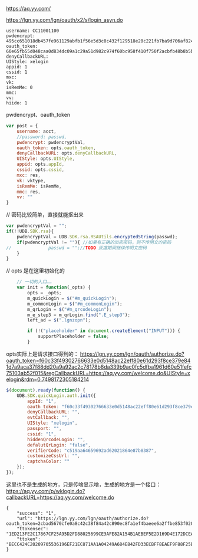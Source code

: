 



https://aq.yy.com/



https://lgn.yy.com/lgn/oauth/x2/s/login_asyn.do
```text
username: CC11001100
pwdencrypt: 495cc651018db457fe961129abfb1f56e5d3c0c432f129518e20c221fb7ba9d706af824713caf9f5eb6f909e66344ca6d90a5f9d2b2b81fc3d51b6383b849289531459a5a2925341fe1d0a7c09cd0aca8ac6f8723dde3e6cead69d46616f54c0357944c64b48355f591ffbb0c9f58f9c59227af8b9a3b9394c5f8f10de528364
oauth_token: 60e65fb55d048caa0d834dc09a1c29a51d982c974f60bc958f410f750f2acbfb48b8b5b204188062068dcb449e8dc880f38128fc672b86f2a419c0eb7e0b5bb9
denyCallbackURL: 
UIStyle: xelogin
appid: 1
cssid: 1
mxc: 
vk: 
isRemMe: 0
mmc: 
vv: 
hiido: 1
```

pwdencrypt、oauth_token


```js
var post = {
    username: acct,
    //password: passwd,
    pwdencrypt: pwdencryptVal,
    oauth_token: opts.oauth_token,
    denyCallbackURL: opts.denyCallbackURL,
    UIStyle: opts.UIStyle,
    appid: opts.appId,
    cssid: opts.cssid,
    mxc: res,
    vk: vktype,
    isRemMe: isRemMe,
    mmc: res,
    vv: ""
}
```

// 密码比较简单，直接就能抠出来 
```js
var pwdencryptVal = "";
if(!!UDB.SDK.rsa){
    pwdencryptVal = UDB.SDK.rsa.RSAUtils.encryptedString(passwd);
    if(pwdencryptVal != ""){ //如果有正确的加密密码，则不传明文的密码
//				passwd = "";//TODO 灰度期间继续传明文密码
    }
}
```

// opts 是在这里初始化的
```js
	// 一切的入口……
	var init = function(_opts) {
		opts = _opts;
		m_quickLogin = $("#m_quickLogin");
		m_commonLogin = $("#m_commonLogin");
		m_qrLogin = $("#m_qrcodeLogin");
		m_e_step3 = m_qrLogin.find(".E_step3");
		left_ad = $(".lgnzopn");

		if (!("placeholder" in document.createElement("INPUT"))) {
			supportPlaceholder = false;
		}
```

opts实际上是请求接口得到的： 
https://lgn.yy.com/lgn/oauth/authorize.do?oauth_token=f60c33f49302766633e0d5148ac22eff80e61d293f8ce379e841d7a9aca37f88dd20a9a92ac2c78178b8da339b9ac0fc5dfba1961d60e51fefc75103ab52f015&regCallbackURL=https://aq.yy.com/welcome.do&UIStyle=xelogin&rdm=0.7498172305184214
```js
$(document).ready(function() {
	UDB.SDK.quickLogin.auth.init({
		appId: "1",
		oauth_token: "f60c33f49302766633e0d5148ac22eff80e61d293f8ce379e841d7a9aca37f88dd20a9a92ac2c78178b8da339b9ac0fc5dfba1961d60e51fefc75103ab52f015",
		denyCallbackURL: "",
		evtCallback: "",
		UIStyle: "xelogin",
		passport: "",
		cssid: "1",
		hiddenQrcodeLogin: "",
		defalutQrLogin: "false",
		verifierCode: "c519aa64659692ad62021864e87b8387",
		customizeCssUrl: "",
		captchaColor: ""
	});
});
```
这里也不是生成的地方，只是传啥显示啥，生成的地方是一个接口：
https://aq.yy.com/p/wklogin.do?callbackURL=https://aq.yy.com/welcome.do
```text
{
    "success": "1",
    "url": "https://lgn.yy.com/lgn/oauth/authorize.do?oauth_token=2cbad5670cfe0a8c42c38f84a42c890ec8fa1ef4baeee6a2ffbe853f02876746a91e978809b78a7a7a97ad7637d43b628e5f302440c538290f50a963c7459fb7",
    "ttokensec": "1ED213FE2C17867CF25A95D2FD88025699CE3AFE82A154B1AEBEF5E2D169D4E172DCEA6E219EA8E349802C08A0A2ACA4",
    "ttoken": "BECC424C20209705536196EF21EC871AA1A04249A684E842FD33ECBFF8EAEF9F88F25E2BA50A5742AF995D94ED35A8BB346B0D16163E7029D046E58D665A8494E60EF112737ADAACAB4B298C0D5C466B93FCA5C2D2CF7810C81153AE9134213649D8D772B7A8362BA4ECB7F297BA1EF18AA412DA1C9FE7DB2CDB883E0500410872DCEA6E219EA8E349802C08A0A2ACA4"
}
```


